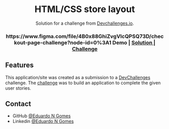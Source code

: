 <!-- Please update value in the {}  -->

<h1 align="center">HTML/CSS store layout</h1>

<div align="center">
   Solution for a challenge from  <a href="http://devchallenges.io" target="_blank">Devchallenges.io</a>.
</div>

<div align="center">
  <h3>
    https://www.figma.com/file/4B0x88GhiZvgVlcQPSQ73D/checkout-page-challenge?node-id=0%3A1
      Demo
    </a>
    <span> | </span>
    <a href="https://eduardongomes.github.io/DevChallenge04/">
      Solution
    </a>
    <span> | </span>
    <a href="https://devchallenges.io/challenges/0J1NxxGhOUYVqihwegfO">
      Challenge
    </a>
  </h3>
</div>





## Features

<!-- List the features of your application or follow the template. Don't share the figma file here :) -->

This application/site was created as a submission to a [DevChallenges](https://devchallenges.io/challenges) challenge. The [challenge](https://devchallenges.io/challenges/0J1NxxGhOUYVqihwegfO) was to build an application to complete the given user stories.



## Contact

- GitHub [@Eduardo N Gomes](https://github.com/EduardoNGomes/)
- Linkedin [@Eduardo N Gomes](https://www.linkedin.com/in/eduardo-n-gomes-220610227/)
